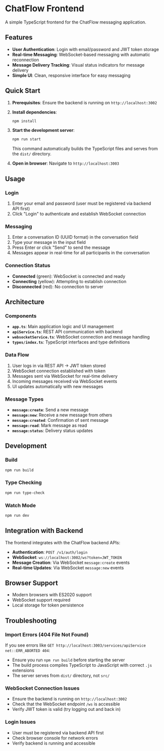 # ChatFlow Frontend

A simple TypeScript frontend for the ChatFlow messaging application.

## Features

- **User Authentication**: Login with email/password and JWT token storage
- **Real-time Messaging**: WebSocket-based messaging with automatic reconnection
- **Message Delivery Tracking**: Visual status indicators for message delivery
- **Simple UI**: Clean, responsive interface for easy messaging

## Quick Start

1. **Prerequisites**: Ensure the backend is running on `http://localhost:3002`

2. **Install dependencies**:
   ```bash
   npm install
   ```

3. **Start the development server**:
   ```bash
   npm run start
   ```
   This command automatically builds the TypeScript files and serves from the `dist/` directory.

4. **Open in browser**: Navigate to `http://localhost:3003`

## Usage

### Login
1. Enter your email and password (user must be registered via backend API first)
2. Click "Login" to authenticate and establish WebSocket connection

### Messaging
1. Enter a conversation ID (UUID format) in the conversation field
2. Type your message in the input field
3. Press Enter or click "Send" to send the message
4. Messages appear in real-time for all participants in the conversation

### Connection Status
- **Connected** (green): WebSocket is connected and ready
- **Connecting** (yellow): Attempting to establish connection
- **Disconnected** (red): No connection to server

## Architecture

### Components
- **`app.ts`**: Main application logic and UI management
- **`apiService.ts`**: REST API communication with backend
- **`websocketService.ts`**: WebSocket connection and message handling
- **`types/index.ts`**: TypeScript interfaces and type definitions

### Data Flow
1. User logs in via REST API → JWT token stored
2. WebSocket connection established with token
3. Messages sent via WebSocket for real-time delivery
4. Incoming messages received via WebSocket events
5. UI updates automatically with new messages

### Message Types
- **`message:create`**: Send a new message
- **`message:new`**: Receive a new message from others
- **`message:created`**: Confirmation of sent message
- **`message:read`**: Mark message as read
- **`message:status`**: Delivery status updates

## Development

### Build
```bash
npm run build
```

### Type Checking
```bash
npm run type-check
```

### Watch Mode
```bash
npm run dev
```

## Integration with Backend

The frontend integrates with the ChatFlow backend APIs:

- **Authentication**: `POST /v1/auth/login`
- **WebSocket**: `ws://localhost:3002/ws?token=JWT_TOKEN`
- **Message Creation**: Via WebSocket `message:create` events
- **Real-time Updates**: Via WebSocket `message:new` events

## Browser Support

- Modern browsers with ES2020 support
- WebSocket support required
- Local storage for token persistence

## Troubleshooting

### Import Errors (404 File Not Found)
If you see errors like `GET http://localhost:3003/services/apiService net::ERR_ABORTED 404`:
- Ensure you run `npm run build` before starting the server
- The build process compiles TypeScript to JavaScript with correct `.js` extensions
- The server serves from `dist/` directory, not `src/`

### WebSocket Connection Issues
- Ensure the backend is running on `http://localhost:3002`
- Check that the WebSocket endpoint `/ws` is accessible
- Verify JWT token is valid (try logging out and back in)

### Login Issues
- User must be registered via backend API first
- Check browser console for network errors
- Verify backend is running and accessible 